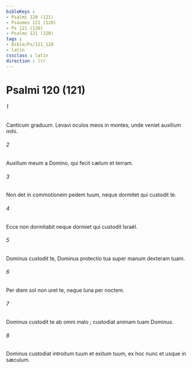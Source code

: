 ```yaml
---
bibleKeys : 
- Psalmi 120 (121)
- Psaumes 121 (120)
- Ps 121 (120)
- Psalms 121 (120)
tags : 
- Bible/Ps/121_120
- latin
cssclass : latin
direction : ltr
---
```


# Psalmi 120 (121)

###### 1
Canticum graduum. Levavi oculos meos in montes, unde veniet auxilium mihi.
###### 2
Auxilium meum a Domino, qui fecit cælum et terram.
###### 3
Non det in commotionem pedem tuum, neque dormitet qui custodit te.
###### 4
Ecce non dormitabit neque dormiet qui custodit Israël.
###### 5
Dominus custodit te, Dominus protectio tua super manum dexteram tuam.
###### 6
Per diem sol non uret te, neque luna per noctem.
###### 7
Dominus custodit te ab omni malo ; custodiat animam tuam Dominus.
###### 8
Dominus custodiat introitum tuum et exitum tuum, ex hoc nunc et usque in sæculum.
